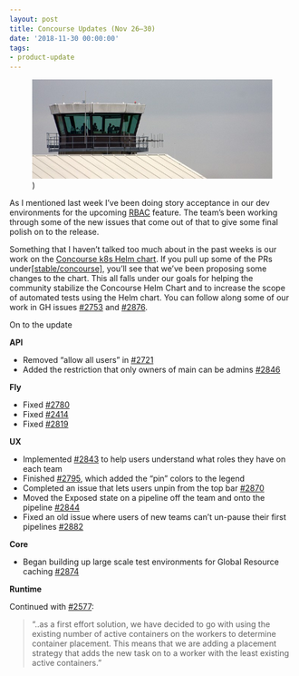 ```yaml
---
layout: post
title: Concourse Updates (Nov 26–30)
date: '2018-11-30 00:00:00'
tags:
- product-update
---
```


<figure class="kg-card kg-image-card kg-card-hascaption"><img src="/assets/images/downloaded_images/Concourse-Updates--Nov-26-30-/1-BFgbR-J5U389pc0g9nDi_Q.jpeg" class="kg-image" alt loading="lazy"><figcaption>)</figcaption></figure>

As I mentioned last week I’ve been doing story acceptance in our dev environments for the upcoming [RBAC](https://medium.com/concourse-ci/concourse-rbac-preview-8e07616ddc47) feature. The team’s been working through some of the new issues that come out of that to give some final polish on to the release.

Something that I haven’t talked too much about in the past weeks is our work on the [Concourse k8s Helm chart](https://github.com/helm/charts/tree/master/stable/concourse). If you pull up some of the PRs under[[stable/concourse]](https://github.com/helm/charts/pulls?utf8=%E2%9C%93&q=is%3Apr+is%3Aopen+%5Bstable%2Fconcourse%5D+), you’ll see that we’ve been proposing some changes to the chart. This all falls under our goals for helping the community stabilize the Concourse Helm Chart and to increase the scope of automated tests using the Helm chart. You can follow along some of our work in GH issues [#2753](https://github.com/concourse/concourse/issues/2753) and [#2876](https://github.com/concourse/concourse/issues/2876).

On to the update

**API**

- Removed “allow all users” in [#2721](https://github.com/concourse/concourse/issues/2721)
- Added the restriction that only owners of main can be admins [#2846](https://github.com/concourse/concourse/issues/2846)

**Fly**

- Fixed [#2780](https://github.com/concourse/concourse/issues/2780)
- Fixed [#2414](https://github.com/concourse/concourse/issues/2414)
- Fixed [#2819](https://github.com/concourse/concourse/issues/2819)

**UX**

- Implemented [#2843](https://github.com/concourse/concourse/issues/2843) to help users understand what roles they have on each team
- Finished [#2795](https://github.com/concourse/concourse/issues/2795), which added the “pin” colors to the legend
- Completed an issue that lets users unpin from the top bar [#2870](https://github.com/concourse/concourse/issues/2870)
- Moved the Exposed state on a pipeline off the team and onto the pipeline [#2844](https://github.com/concourse/concourse/issues/2844)
- Fixed an old issue where users of new teams can’t un-pause their first pipelines [#2882](https://github.com/concourse/concourse/issues/2882)

**Core**

- Began building up large scale test environments for Global Resource caching [#2874](https://github.com/concourse/concourse/issues/2874)

**Runtime**

Continued with [#2577](https://github.com/concourse/concourse/issues/2577):

> “..as a first effort solution, we have decided to go with using the existing number of active containers on the workers to determine container placement. This means that we are adding a placement strategy that adds the new task on to a worker with the least existing active containers.”

